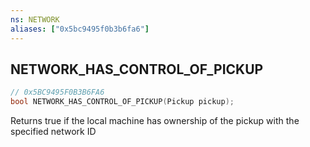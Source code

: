 ```yaml
---
ns: NETWORK
aliases: ["0x5bc9495f0b3b6fa6"]
---
```

## NETWORK_HAS_CONTROL_OF_PICKUP

```c
// 0x5BC9495F0B3B6FA6
bool NETWORK_HAS_CONTROL_OF_PICKUP(Pickup pickup);
```

Returns true if the local machine has ownership of the pickup with the specified network ID

